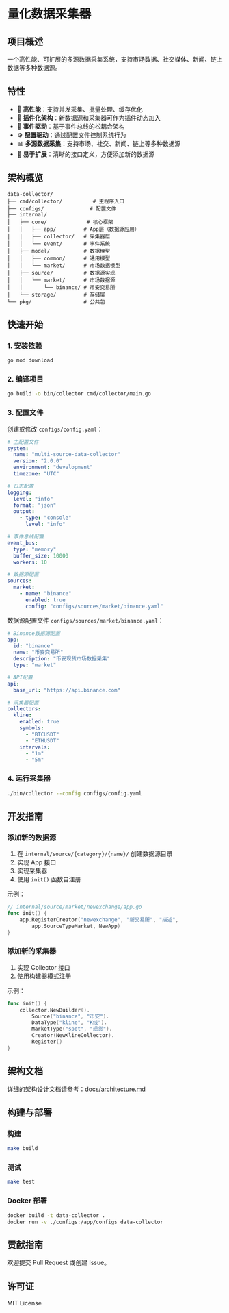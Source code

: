 # 量化数据采集器

## 项目概述

一个高性能、可扩展的多源数据采集系统，支持市场数据、社交媒体、新闻、链上数据等多种数据源。

## 特性

- 🚀 **高性能**：支持并发采集、批量处理、缓存优化
- 🔌 **插件化架构**：新数据源和采集器可作为插件动态加入
- 📡 **事件驱动**：基于事件总线的松耦合架构
- ⚙️ **配置驱动**：通过配置文件控制系统行为
- 📊 **多源数据采集**：支持市场、社交、新闻、链上等多种数据源
- 🔧 **易于扩展**：清晰的接口定义，方便添加新的数据源

## 架构概览

```
data-collector/
├── cmd/collector/          # 主程序入口
├── configs/               # 配置文件
├── internal/
│   ├── core/             # 核心框架
│   │   ├── app/         # App层（数据源应用）
│   │   ├── collector/   # 采集器层
│   │   └── event/       # 事件系统
│   ├── model/           # 数据模型
│   │   ├── common/      # 通用模型
│   │   └── market/      # 市场数据模型
│   ├── source/          # 数据源实现
│   │   └── market/      # 市场数据源
│   │       └── binance/ # 币安交易所
│   └── storage/         # 存储层
└── pkg/                 # 公共包
```

## 快速开始

### 1. 安装依赖

```bash
go mod download
```

### 2. 编译项目

```bash
go build -o bin/collector cmd/collector/main.go
```

### 3. 配置文件

创建或修改 `configs/config.yaml`：

```yaml
# 主配置文件
system:
  name: "multi-source-data-collector"
  version: "2.0.0"
  environment: "development"
  timezone: "UTC"

# 日志配置
logging:
  level: "info"
  format: "json"
  output: 
    - type: "console"
      level: "info"

# 事件总线配置
event_bus:
  type: "memory"
  buffer_size: 10000
  workers: 10

# 数据源配置
sources:
  market:
    - name: "binance"
      enabled: true
      config: "configs/sources/market/binance.yaml"
```

数据源配置文件 `configs/sources/market/binance.yaml`：

```yaml
# Binance数据源配置
app:
  id: "binance"
  name: "币安交易所"
  description: "币安现货市场数据采集"
  type: "market"

# API配置
api:
  base_url: "https://api.binance.com"

# 采集器配置
collectors:
  kline:
    enabled: true
    symbols: 
      - "BTCUSDT"
      - "ETHUSDT"
    intervals:
      - "1m"
      - "5m"
```

### 4. 运行采集器

```bash
./bin/collector --config configs/config.yaml
```

## 开发指南

### 添加新的数据源

1. 在 `internal/source/{category}/{name}/` 创建数据源目录
2. 实现 App 接口
3. 实现采集器
4. 使用 `init()` 函数自注册

示例：
```go
// internal/source/market/newexchange/app.go
func init() {
    app.RegisterCreator("newexchange", "新交易所", "描述", 
        app.SourceTypeMarket, NewApp)
}
```

### 添加新的采集器

1. 实现 Collector 接口
2. 使用构建器模式注册

示例：
```go
func init() {
    collector.NewBuilder().
        Source("binance", "币安").
        DataType("kline", "K线").
        MarketType("spot", "现货").
        Creator(NewKlineCollector).
        Register()
}
```

## 架构文档

详细的架构设计文档请参考：[docs/architecture.md](docs/architecture.md)

## 构建与部署

### 构建

```bash
make build
```

### 测试

```bash
make test
```

### Docker 部署

```bash
docker build -t data-collector .
docker run -v ./configs:/app/configs data-collector
```

## 贡献指南

欢迎提交 Pull Request 或创建 Issue。

## 许可证

MIT License
